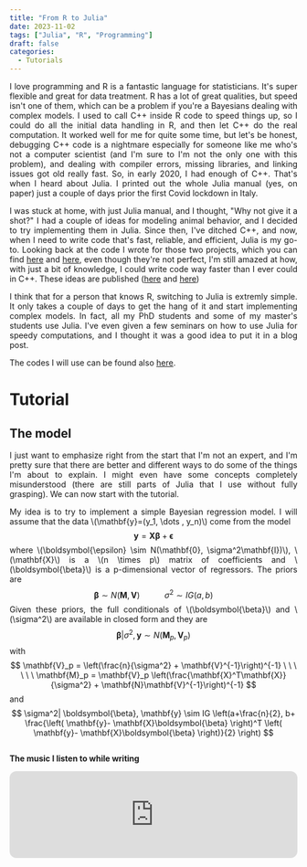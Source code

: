 ```yaml
---
title: "From R to Julia"
date: 2023-11-02
tags: ["Julia", "R", "Programming"]
draft: false
categories:
  - Tutorials
---
```

<style>body {text-align: justify}</style>


<!--!jupyter nbconvert notebooks/2023-11-02-From-R-To-Julia.ipynb --to markdown  --output 2023-11-02-From-R-To-Julia --output-dir "/Users/gianlucamastrantonio/Dropbox (Politecnico di Torino Staff)/lavori/gitrepo/gianlucamastrantonio.github.io/content/post" -->


I love programming and R is a fantastic language for statisticians. It's super flexible and great for data treatment. R has a lot of great qualities, but speed isn't one of them, which can be a problem if you're a Bayesians dealing with complex models. I used to call C++ inside R code to speed things up, so I could do all the initial data handling in R, and then let C++ do the real computation.  It worked well for me for quite some time, but let's be honest, debugging C++ code is a nightmare especially for someone like me who's not a computer scientist (and I'm sure to I'm not the only one with this problem), and dealing with compiler errors, missing libraries, and linking issues got old
really fast.  So, in early 2020, I had enough of C++. That's when I heard about Julia.  I printed out the whole Julia manual (yes, on paper) just a couple of days prior the first Covid lockdown in Italy.



I was stuck at home, with just Julia manual, and I thought, "Why not give it a shot?" I had a couple of ideas for modeling animal behavior, and I decided to try implementing them in Julia. Since then, I've ditched C++, and now, when I need to write code that's fast, reliable, and efficient, Julia is my go-to. Looking back at the code I wrote for those two projects, which you can find [here](https://github.com/GianlucaMastrantonio/multiple_animals_movement_model) and [here](https://github.com/GianlucaMastrantonio/STAP_HMM_model), even though they're not perfect, I'm still amazed at how, with just a bit of knowledge, I could write code way faster than I ever could in C++.  These ideas are published ([here](https://doi.org/10.1111/rssc.12561) and [here](https://projecteuclid.org/journals/annals-of-applied-statistics/volume-16/issue-3/Modeling-animal-movement-with-directional-persistence-and-attractive-points/10.1214/21-AOAS1584.short))



I think that for a person that knows R, switching to Julia is extremly simple.  It only takes a couple of days to get the hang of it and start implementing complex models. In fact, all my PhD students and some of my master's students use Julia. I've even given a few seminars on how to use Julia for speedy computations, and I thought it was a good idea to put it in a blog post.

The codes I will use can be found also [here](https://github.com/GianlucaMastrantonio/FromRtoJulia).


# Tutorial
## The model

I just want to emphasize right from the start that I'm not an expert, and I'm pretty sure that there are better and different ways to do some of the things I'm about to explain. I might even have some concepts completely misunderstood (there are still parts of Julia that I use without fully grasping). We can now start with the tutorial. 

My idea is to try to implement a simple Bayesian regression model. I will assume that the data \\(\mathbf{y}=(y_1, \dots , y_n)\\) come from the model
$$
\mathbf{y} = \mathbf{X}\boldsymbol{\beta}+ \boldsymbol{\epsilon}
$$
where \\(\boldsymbol{\epsilon} \sim N(\mathbf{0}, \sigma^2\mathbf{I})\\), \\(\mathbf{X}\\) is a \\(n \times p\\) matrix of coefficients and  \\(\boldsymbol{\beta}\\) is a p-dimensional vector of regressors. The priors are
$$
\boldsymbol{\beta} \sim N(\mathbf{M}, \mathbf{V}) \ \ \ \ \ \ \ \ \ \ \ \sigma^2  \sim IG(a,b)
$$
Given these priors, the full conditionals of \\(\boldsymbol{\beta}\\) and \\(\sigma^2\\) are available in closed form and they are
$$
\boldsymbol{\beta} | \sigma^2, \mathbf{y} \sim N(\mathbf{M}_p, \mathbf{V}_p)
$$
with 
$$
\mathbf{V}_p = \left(\frac{n}{\sigma^2} + \mathbf{V}^{-1}\right)^{-1} \ \ \ \ \  \ \mathbf{M}_p = \mathbf{V}_p \left(\frac{\mathbf{X}^T\mathbf{X}}{\sigma^2} + \mathbf{N}\mathbf{V}^{-1}\right)^{-1}
$$
and
$$
 \sigma^2| \boldsymbol{\beta}, \mathbf{y} \sim IG \left(a+\frac{n}{2}, b+ \frac{\left( \mathbf{y}- \mathbf{X}\boldsymbol{\beta} \right)^T \left( \mathbf{y}- \mathbf{X}\boldsymbol{\beta} \right)}{2} \right)
$$


```julia

```

**The music I listen to while writing**
<iframe style="border-radius:12px" src="https://open.spotify.com/embed/album/6wtDAlsbBwBpTLxsIxqqUD?utm_source=generator&theme=0" width="100%" height="152" frameBorder="0" allowfullscreen="" allow="autoplay; clipboard-write; encrypted-media; fullscreen; picture-in-picture" loading="lazy"></iframe>


```julia


```
